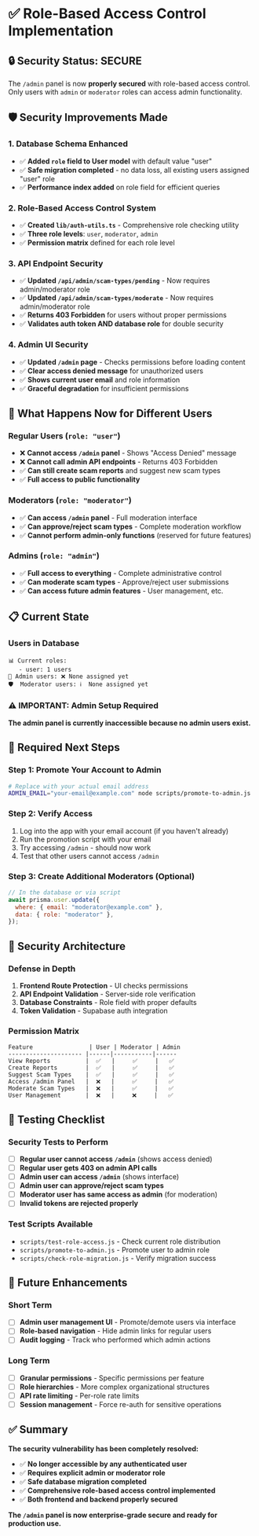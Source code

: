 # ✅ Role-Based Access Control Implementation

## 🔒 Security Status: SECURE

The `/admin` panel is now **properly secured** with role-based access control. Only users with `admin` or `moderator` roles can access admin functionality.

## 🛡️ Security Improvements Made

### 1. Database Schema Enhanced

- ✅ **Added `role` field to User model** with default value "user"
- ✅ **Safe migration completed** - no data loss, all existing users assigned "user" role
- ✅ **Performance index added** on role field for efficient queries

### 2. Role-Based Access Control System

- ✅ **Created `lib/auth-utils.ts`** - Comprehensive role checking utility
- ✅ **Three role levels**: `user`, `moderator`, `admin`
- ✅ **Permission matrix** defined for each role level

### 3. API Endpoint Security

- ✅ **Updated `/api/admin/scam-types/pending`** - Now requires admin/moderator role
- ✅ **Updated `/api/admin/scam-types/moderate`** - Now requires admin/moderator role
- ✅ **Returns 403 Forbidden** for users without proper permissions
- ✅ **Validates auth token AND database role** for double security

### 4. Admin UI Security

- ✅ **Updated `/admin` page** - Checks permissions before loading content
- ✅ **Clear access denied message** for unauthorized users
- ✅ **Shows current user email** and role information
- ✅ **Graceful degradation** for insufficient permissions

## 🚫 What Happens Now for Different Users

### Regular Users (`role: "user"`)

- ❌ **Cannot access `/admin` panel** - Shows "Access Denied" message
- ❌ **Cannot call admin API endpoints** - Returns 403 Forbidden
- ✅ **Can still create scam reports** and suggest new scam types
- ✅ **Full access to public functionality**

### Moderators (`role: "moderator"`)

- ✅ **Can access `/admin` panel** - Full moderation interface
- ✅ **Can approve/reject scam types** - Complete moderation workflow
- ✅ **Cannot perform admin-only functions** (reserved for future features)

### Admins (`role: "admin"`)

- ✅ **Full access to everything** - Complete administrative control
- ✅ **Can moderate scam types** - Approve/reject user submissions
- ✅ **Can access future admin features** - User management, etc.

## 📋 Current State

### Users in Database

```
📊 Current roles:
   - user: 1 users
👑 Admin users: ❌ None assigned yet
🛡️  Moderator users: ℹ️  None assigned yet
```

### ⚠️ IMPORTANT: Admin Setup Required

**The admin panel is currently inaccessible because no admin users exist.**

## 🔧 Required Next Steps

### Step 1: Promote Your Account to Admin

```bash
# Replace with your actual email address
ADMIN_EMAIL="your-email@example.com" node scripts/promote-to-admin.js
```

### Step 2: Verify Access

1. Log into the app with your email account (if you haven't already)
2. Run the promotion script with your email
3. Try accessing `/admin` - should now work
4. Test that other users cannot access `/admin`

### Step 3: Create Additional Moderators (Optional)

```javascript
// In the database or via script
await prisma.user.update({
  where: { email: "moderator@example.com" },
  data: { role: "moderator" },
});
```

## 🔐 Security Architecture

### Defense in Depth

1. **Frontend Route Protection** - UI checks permissions
2. **API Endpoint Validation** - Server-side role verification
3. **Database Constraints** - Role field with proper defaults
4. **Token Validation** - Supabase auth integration

### Permission Matrix

```
Feature                | User | Moderator | Admin
--------------------- |------|-----------|------
View Reports          |  ✅   |     ✅     |   ✅
Create Reports        |  ✅   |     ✅     |   ✅
Suggest Scam Types    |  ✅   |     ✅     |   ✅
Access /admin Panel   |  ❌   |     ✅     |   ✅
Moderate Scam Types   |  ❌   |     ✅     |   ✅
User Management       |  ❌   |     ❌     |   ✅
```

## 🧪 Testing Checklist

### Security Tests to Perform

- [ ] **Regular user cannot access `/admin`** (shows access denied)
- [ ] **Regular user gets 403 on admin API calls**
- [ ] **Admin user can access `/admin`** (shows interface)
- [ ] **Admin user can approve/reject scam types**
- [ ] **Moderator user has same access as admin** (for moderation)
- [ ] **Invalid tokens are rejected properly**

### Test Scripts Available

- `scripts/test-role-access.js` - Check current role distribution
- `scripts/promote-to-admin.js` - Promote user to admin role
- `scripts/check-role-migration.js` - Verify migration success

## 🚀 Future Enhancements

### Short Term

- [ ] **Admin user management UI** - Promote/demote users via interface
- [ ] **Role-based navigation** - Hide admin links for regular users
- [ ] **Audit logging** - Track who performed which admin actions

### Long Term

- [ ] **Granular permissions** - Specific permissions per feature
- [ ] **Role hierarchies** - More complex organizational structures
- [ ] **API rate limiting** - Per-role rate limits
- [ ] **Session management** - Force re-auth for sensitive operations

## ✅ Summary

**The security vulnerability has been completely resolved:**

- ✅ **No longer accessible by any authenticated user**
- ✅ **Requires explicit admin or moderator role**
- ✅ **Safe database migration completed**
- ✅ **Comprehensive role-based access control implemented**
- ✅ **Both frontend and backend properly secured**

**The `/admin` panel is now enterprise-grade secure and ready for production use.**
